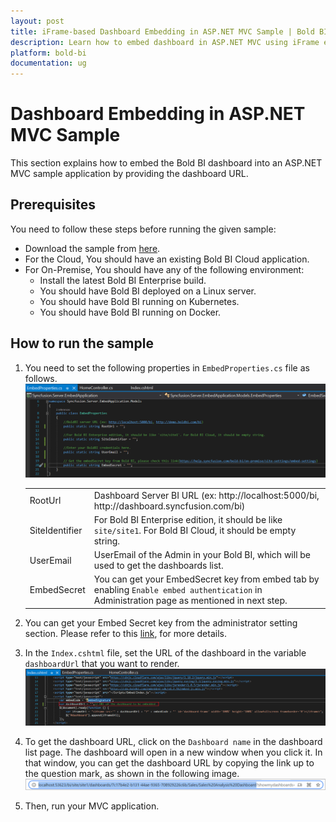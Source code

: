 ```yaml
---
layout: post
title: iFrame-based Dashboard Embedding in ASP.NET MVC Sample | Bold BI
description: Learn how to embed dashboard in ASP.NET MVC using iFrame embedding so that particular dashboard can be viewed.
platform: bold-bi
documentation: ug
---
```


# Dashboard Embedding in ASP.NET MVC Sample
This section explains how to embed the Bold BI dashboard into an ASP.NET MVC sample application by providing the dashboard URL.

## Prerequisites
You need to follow these steps before running the given sample:  
*	Download the sample from [here](https://onpremise-demo.boldbi.com/getting-started/iframe/asp-net-mvc/sample.zip).
*   For the Cloud, You should have an existing Bold BI Cloud application.  
*	For On-Premise, You should have any of the following environment:
     * Install the latest Bold BI Enterprise build.
     * You should have Bold BI deployed on a Linux server.
     * You should have Bold BI running on Kubernetes.
     * You should have Bold BI running on Docker.   

## How to run the sample

1. You need to set the following properties in `EmbedProperties.cs` file as follows.  
    ![Embed Properties](/static/assets/embedded/iFrame-based/sample/images/EmbedProperties_MVC.png#max-width=100%)

    <meta charset="utf-8"/>
    <table>
    <tbody>
        <tr>
            <td align="left">RootUrl</td>
            <td align="left">Dashboard Server BI URL (ex: http://localhost:5000/bi, http://dashboard.syncfusion.com/bi)</td>
        </tr>
        <tr>
            <td align="left">SiteIdentifier</td>
            <td align="left">For Bold BI Enterprise edition, it should be like <code>site/site1</code>. For Bold BI Cloud, it should be empty string.</td>
        </tr>
        <tr>
            <td align="left">UserEmail</td>
            <td align="left">UserEmail of the Admin in your Bold BI, which will be used to get the dashboards list.</td>
        </tr>
        <tr>
        <td align="left">EmbedSecret</td>
            <td align="left">You can get your EmbedSecret key from embed tab by enabling <code>Enable embed authentication</code> in Administration page as mentioned in next step. </td>
        </tr>    
    </tbody>
    </table>


2. You can get your Embed Secret key from the administrator setting section. Please refer to this [link](/embedded-bi/site-administration/embed-settings/), for more details.  

3. In the `Index.cshtml` file, set the URL of the dashboard in the variable  `dashboardUrl` that you want to render.
    ![Index.cshtml](/static/assets/embedded/iFrame-based/sample/images/index_MVC.png#max-width=100%)    

4. To get the dashboard URL, click on the `Dashboard name` in the dashboard list page. The dashboard will open in a new window when you click it. In that window, you can get the dashboard URL by copying the link up to the question mark, as shown in the following image.
    ![DashboardUrl](/static/assets/embedded/iFrame-based/sample/images/dashboardUrl.png#max-width=85%)

5. Then, run your MVC application.
